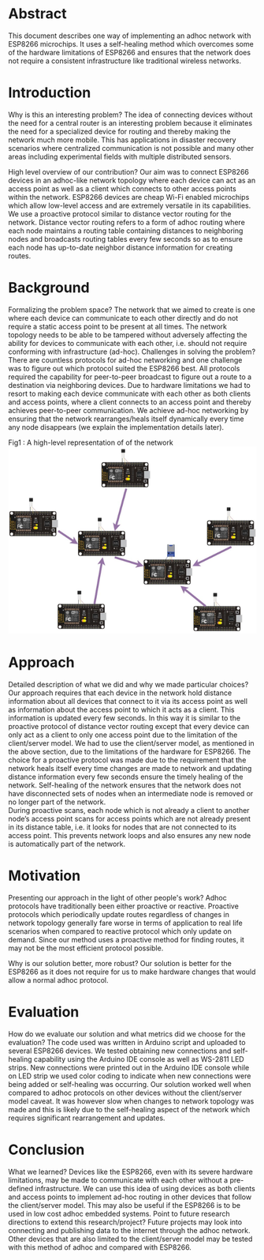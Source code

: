 # Abstract
This document describes one way of implementing an adhoc network with ESP8266 microchips. It uses a 
self-healing method which overcomes some of the hardware limitations of ESP8266 and ensures that the network 
does not require a consistent infrastructure like traditional wireless networks. 
 
# Introduction
Why is this an interesting problem? The idea of connecting devices without the need for a central router is an 
interesting problem because it eliminates the need for a specialized device for routing and thereby making the 
network much more mobile. This has applications in disaster recovery scenarios where centralized communication is 
not possible and many other areas including experimental fields with multiple distributed sensors. 
 
High level overview of our contribution? Our aim was to connect ESP8266 devices in an adhoc-like network 
topology where each device can act as an access point as well as a client which connects to other access points 
within the network. ESP8266 devices are cheap Wi-Fi enabled microchips which allow low-level access and are 
extremely versatile in its capabilities.  
We use a proactive protocol similar to distance vector routing for the network. Distance vector routing refers to a 
form of adhoc routing where each node maintains a routing table containing distances to neighboring nodes and 
broadcasts routing tables every few seconds so as to ensure each node has up-to-date neighbor distance information 
for creating routes. 

 
# Background
Formalizing the problem space? The network that we aimed to create is one where each device can communicate to 
each other directly and do not require a static access point to be present at all times. The network topology needs to 
be able to be tampered without adversely affecting the ability for devices to communicate with each other, i.e. should not require conforming with infrastructure (ad-hoc). Challenges in solving the problem? There are countless protocols for ad-hoc networking and one challenge was to 
figure out which protocol suited the ESP8266 best. All protocols required the capability for peer-to-peer broadcast to 
figure out a route to a destination via neighboring devices. Due to hardware limitations we had to resort to making 
each device communicate with each other as both clients and access points, where a client connects to an access 
point and thereby achieves peer-to-peer communication. We achieve ad-hoc networking by ensuring that the 
network rearranges/heals itself dynamically every time any node disappears (we explain the implementation details later). 

 
Fig1 : A high-level representation of of the network 
![](/ESP8266_adhoc.PNG)

# Approach
Detailed description of what we did and why we made particular choices? Our approach requires that each device in 
the network hold distance information about all devices that connect to it via its access point as well as information 
about the access point to which it acts as a client. This information is updated every few seconds. In this way it is 
similar to the proactive protocol of distance vector routing except that every device can only act as a client to only 
one access point due to the limitation of the client/server model. We had to use the client/server model, as mentioned 
in the above section, due to the limitations of the hardware for ESP8266. The choice for a proactive protocol was 
made due to the requirement that the network heals itself every time changes are made to network and updating 
distance information every few seconds ensure the timely healing of the network. Self-healing of the network 
ensures that the network does not have disconnected sets of  nodes when an intermediate node is removed or no 
longer part of the network.  
During proactive scans, each node which is not already a client to another node’s access point scans for access 
points which are not already present in its distance table, i.e. it looks for nodes that are not connected to its access point.  This prevents network loops and also ensures any new node is automatically part of the network. 
 
# Motivation
Presenting our approach in the light of other people's work? Adhoc protocols have traditionally been either proactive 
or reactive. Proactive protocols which periodically update routes regardless of changes in network topology 
generally fare worse in terms of application to real life scenarios when compared to reactive protocol which only 
update on demand. Since our method uses a proactive method for finding routes, it may not be the most efficient 
protocol possible. 
 
Why is our solution better, more robust? Our solution is better for the ESP8266 as it does not require for us to make hardware changes that would allow a normal adhoc protocol. 
 
# Evaluation
How do we evaluate our solution and what metrics did we choose for the evaluation? The code used was written in 
Arduino script and uploaded to several ESP8266 devices. We tested obtaining new connections and self-healing 
capability using the Arduino IDE console as well as WS-2811 LED strips. New connections were printed out in the 
Arduino IDE console while on LED strip we used color coding to indicate when new connections were being added 
or self-healing was occurring. Our solution worked well when compared to adhoc protocols on other devices without 
the client/server model caveat. It was however slow when changes to network topology was made and this is likely 
due to the self-healing aspect of the network which requires significant rearrangement and updates. 
 
# Conclusion
What we learned? Devices like the ESP8266, even with its severe hardware limitations, may be made to 
communicate with each other without a pre-defined infrastructure. We can use this idea of using devices as both 
clients and access points to implement ad-hoc routing in other devices that follow the client/server model. This may 
also be useful if the ESP8266 is to be used in low cost adhoc embedded systems. 
Point to future research directions to extend this research/project? Future projects may look into connecting and 
publishing data to the internet through the adhoc network. Other devices that are also limited to the client/server 
model may be tested with this method of adhoc and compared with ESP8266. 
